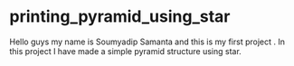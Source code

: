 # printing_pyramid_using_star
Hello guys my name is Soumyadip Samanta and this is my first project . In this project I have made a simple pyramid structure using star.
